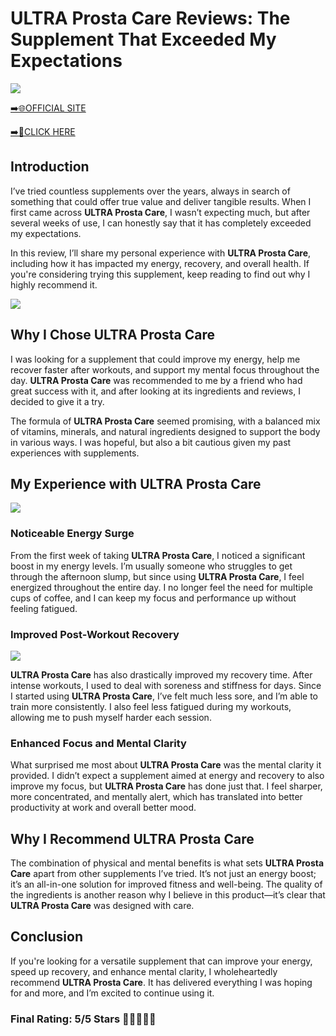 # **ULTRA Prosta Care Reviews**: The Supplement That Exceeded My Expectations

[![](https://static.vecteezy.com/system/resources/thumbnails/019/896/014/small/buy-now-gradient-button-with-cart-symbol-buy-now-illustration-png.png)](https://edetoop.top/lander/sugarpreland-1/prostacare.html) 

[➡️🌐OFFICIAL SITE](https://edetoop.top/lander/sugarpreland-1/prostacare.html) 

[➡️🔗CLICK HERE](https://edetoop.top/lander/sugarpreland-1/prostacare.html) 


## Introduction

I’ve tried countless supplements over the years, always in search of something that could offer true value and deliver tangible results. When I first came across **ULTRA Prosta Care**, I wasn’t expecting much, but after several weeks of use, I can honestly say that it has completely exceeded my expectations.

In this review, I’ll share my personal experience with **ULTRA Prosta Care**, including how it has impacted my energy, recovery, and overall health. If you're considering trying this supplement, keep reading to find out why I highly recommend it.

[![](https://wallpapers.com/images/hd/red-order-now-button-udg4jcj4arvn8b0n-2.png)](https://edetoop.top/lander/sugarpreland-1/prostacare.html)  

## Why I Chose **ULTRA Prosta Care**

I was looking for a supplement that could improve my energy, help me recover faster after workouts, and support my mental focus throughout the day. **ULTRA Prosta Care** was recommended to me by a friend who had great success with it, and after looking at its ingredients and reviews, I decided to give it a try.

The formula of **ULTRA Prosta Care** seemed promising, with a balanced mix of vitamins, minerals, and natural ingredients designed to support the body in various ways. I was hopeful, but also a bit cautious given my past experiences with supplements.

## My Experience with **ULTRA Prosta Care**

[![](https://static.vecteezy.com/system/resources/thumbnails/019/896/014/small/buy-now-gradient-button-with-cart-symbol-buy-now-illustration-png.png)](https://edetoop.top/lander/sugarpreland-1/prostacare.html)

### Noticeable Energy Surge

From the first week of taking **ULTRA Prosta Care**, I noticed a significant boost in my energy levels. I’m usually someone who struggles to get through the afternoon slump, but since using **ULTRA Prosta Care**, I feel energized throughout the entire day. I no longer feel the need for multiple cups of coffee, and I can keep my focus and performance up without feeling fatigued.

### Improved Post-Workout Recovery

[![](https://wallpapers.com/images/hd/red-order-now-button-udg4jcj4arvn8b0n-2.png)](https://edetoop.top/lander/sugarpreland-1/prostacare.html)  

**ULTRA Prosta Care** has also drastically improved my recovery time. After intense workouts, I used to deal with soreness and stiffness for days. Since I started using **ULTRA Prosta Care**, I’ve felt much less sore, and I’m able to train more consistently. I also feel less fatigued during my workouts, allowing me to push myself harder each session.

### Enhanced Focus and Mental Clarity

What surprised me most about **ULTRA Prosta Care** was the mental clarity it provided. I didn’t expect a supplement aimed at energy and recovery to also improve my focus, but **ULTRA Prosta Care** has done just that. I feel sharper, more concentrated, and mentally alert, which has translated into better productivity at work and overall better mood.

## Why I Recommend **ULTRA Prosta Care**

The combination of physical and mental benefits is what sets **ULTRA Prosta Care** apart from other supplements I’ve tried. It’s not just an energy boost; it’s an all-in-one solution for improved fitness and well-being. The quality of the ingredients is another reason why I believe in this product—it’s clear that **ULTRA Prosta Care** was designed with care.

## Conclusion

If you're looking for a versatile supplement that can improve your energy, speed up recovery, and enhance mental clarity, I wholeheartedly recommend **ULTRA Prosta Care**. It has delivered everything I was hoping for and more, and I’m excited to continue using it.

### Final Rating: 5/5 Stars 🌟🌟🌟🌟🌟
